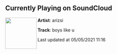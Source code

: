 ## Currently Playing on SoundCloud

[<img align="left" width="100" src="https://i1.sndcdn.com/artworks-GtIur8o54NGzjyzy-YMVh3Q-t500x500.jpg">](https://soundcloud.com/arizsi/boyslikeu)

**Artist**: arizsi 

**Track**: boys like u

Last updated at 05/05/2021 11:16
